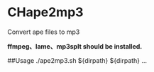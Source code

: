 # CHape2mp3
Convert ape files to mp3

**ffmpeg、lame、mp3splt should be installed.**

##Usage
./ape2mp3.sh ${dirpath} ${dirpath} ...
